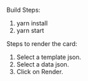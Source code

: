 
Build Steps:

1. yarn install
2. yarn start

Steps to render the card:

1. Select a template json.
2. Select a data json.
3. Click on Render.


